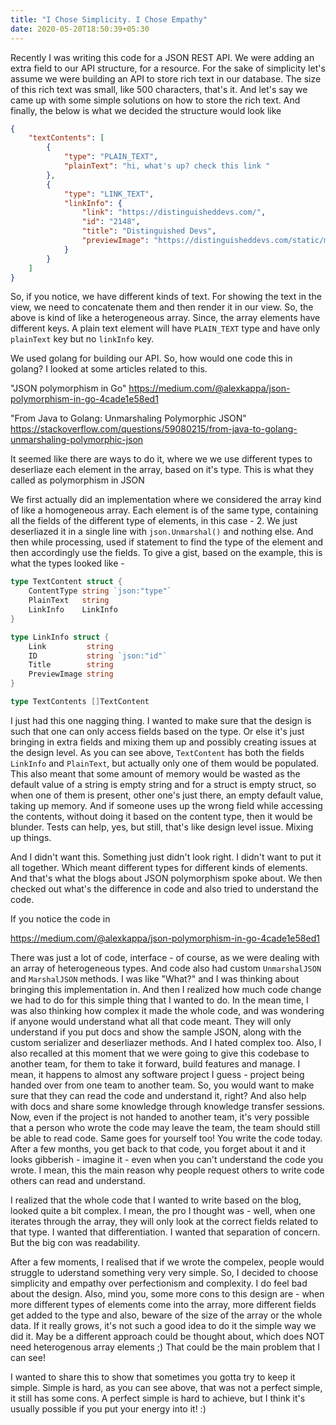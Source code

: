 ```yaml
---
title: "I Chose Simplicity. I Chose Empathy"
date: 2020-05-20T18:50:39+05:30
---
```


Recently I was writing this code for a JSON REST API. We were adding an extra
field to our API structure, for a resource. For the sake of simplicity let's
assume we were building an API to store rich text in our database. The size of
this rich text was small, like 500 characters, that's it. And let's say we came
up with some simple solutions on how to store the rich text. And finally, the
below is what we decided the structure would look like

```json
{
    "textContents": [
        {
            "type": "PLAIN_TEXT",
            "plainText": "hi, what's up? check this link "
        },
        {
            "type": "LINK_TEXT",
            "linkInfo": {
                "link": "https://distinguisheddevs.com/",
                "id": "2148",
                "title": "Distinguished Devs",
                "previewImage": "https://distinguisheddevs.com/static/media/logo_transparent_bg.3ef148d2.png"
            }
        }
    ]
}
```

So, if you notice, we have different kinds of text. For showing the text in the
view, we need to concatenate them and then render it in our view.
So, the above is kind of like a heterogeneous array. Since, the array elements
have different keys. A plain text element will have `PLAIN_TEXT` type and have
only `plainText` key but no `linkInfo` key. 

We used golang for building our API. So, how would one code this in golang?
I looked at some articles related to this. 

"JSON polymorphism in Go"
https://medium.com/@alexkappa/json-polymorphism-in-go-4cade1e58ed1

"From Java to Golang: Unmarshaling Polymorphic JSON"
https://stackoverflow.com/questions/59080215/from-java-to-golang-unmarshaling-polymorphic-json

It seemed like there are ways to do it, where we we use different types to
deserliaze each element in the array, based on it's type. This is what they
called as polymorphism in JSON

We first actually did an implementation where we considered the array kind of
like a homogeneous array. Each element is of the same type, containing all the
fields of the different type of elements, in this case - 2. We just deserliazed
it in a single line with `json.Unmarshal()` and nothing else. And then while
processing, used if statement to find the type of the element and then
accordingly use the fields. To give a gist, based on the example, this is what
the types looked like -

```go
type TextContent struct {
	ContentType string `json:"type"`
	PlainText   string
	LinkInfo    LinkInfo
}

type LinkInfo struct {
	Link         string
	ID           string `json:"id"`
	Title        string
	PreviewImage string
}

type TextContents []TextContent
```

I just had this one nagging thing. I wanted to make sure that the design is
such that one can only access fields based on the type. Or else it's just
bringing in extra fields and mixing them up and possibly creating issues at the
design level. As you can see above, `TextContent` has both the fields `LinkInfo`
and `PlainText`, but actually only one of them would be populated. This also
meant that some amount of memory would be wasted as the default value of a
string is empty string and for a struct is empty struct, so when one of them
is present, other one's just there, an empty default value, taking up memory.
And if someone uses up the wrong field while accessing the contents, without
doing it based on the content type, then it would be blunder. Tests can help,
yes, but still, that's like design level issue. Mixing up things.

And I didn't want this. Something just didn't look right. I didn't want to put
it all together. Which meant different types for different kinds of elements.
And that's what the blogs about JSON polymorphism spoke about. We then checked
out what's the difference in code and also tried to understand the code.

If you notice the code in

https://medium.com/@alexkappa/json-polymorphism-in-go-4cade1e58ed1

There was just a lot of code, interface - of course, as we were dealing with an
array of heterogeneous types. And code also had custom `UnmarshalJSON` and
`MarshalJSON` methods. I was like "What?" and I was thinking about bringing
this implementation in. And then I realized how much code change we had to do
for this simple thing that I wanted to do. In the mean time, I was also thinking
how complex it made the whole code, and was wondering if anyone would
understand what all that code meant. They will only understand if you put
docs and show the sample JSON, along with the custom serializer and
deserliazer methods. And I hated complex too. Also, I also recalled at this
moment that we were going to give this codebase to another team, for them to
take it forward, build features and manage. I mean, it happens to almost any
software project I guess - project being handed over from one team to another
team. So, you would want to make sure that they can read the code and
understand it, right? And also help with docs and share some knowledge through
knowledge transfer sessions. Now, even if the project is not handed to another
team, it's very possible that a person who wrote the code may leave the team,
the team should still be able to read code. Same goes for yourself too! You
write the code today. After a few months, you get back to that code, you
forget about it and it looks gibberish - imagine it - even when you can't
understand the code you wrote. I mean, this the main reason why people
request others to write code others can read and understand. 

I realized that the whole code that I wanted to write based on the blog, looked
quite a bit complex. I mean, the pro I thought was - well, when one iterates
through the array, they will only look at the correct fields related to that
type. I wanted that differentiation. I wanted that separation of concern. But
the big con was readability.

After a few moments, I realised that if we wrote the compelex, people would
struggle to uderstand something very very simple. So, I decided to choose
simplicity and empathy over perfectionism and complexity. I do feel bad about
the design. Also, mind you, some more cons to this design are - when more
different types of elements come into the array, more different fields get
added to the type and also, beware of the size of the array or the whole data.
If it really grows, it's not such a good idea to do it the simple way we did it.
May be a different approach could be thought about, which does NOT need
heterogenous array elements ;) That could be the main problem that I can see!

I wanted to share this to show that sometimes you gotta try to keep it simple.
Simple is hard, as you can see above, that was not a perfect simple, it still
has some cons. A perfect simple is hard to achieve, but I think it's usually
possible if you put your energy into it! :)

